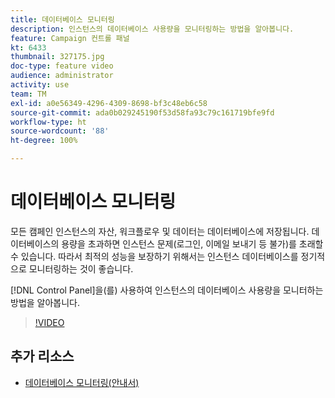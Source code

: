 ```yaml
---
title: 데이터베이스 모니터링
description: 인스턴스의 데이터베이스 사용량을 모니터링하는 방법을 알아봅니다.
feature: Campaign 컨트롤 패널
kt: 6433
thumbnail: 327175.jpg
doc-type: feature video
audience: administrator
activity: use
team: TM
exl-id: a0e56349-4296-4309-8698-bf3c48eb6c58
source-git-commit: ada0b029245190f53d58fa93c79c161719bfe9fd
workflow-type: ht
source-wordcount: '88'
ht-degree: 100%

---
```


# 데이터베이스 모니터링

모든 캠페인 인스턴스의 자산, 워크플로우 및 데이터는 데이터베이스에 저장됩니다. 데이터베이스의 용량을 초과하면 인스턴스 문제(로그인, 이메일 보내기 등 불가)를 초래할 수 있습니다. 따라서 최적의 성능을 보장하기 위해서는 인스턴스 데이터베이스를 정기적으로 모니터링하는 것이 좋습니다.

[!DNL Control Panel]을(를) 사용하여 인스턴스의 데이터베이스 사용량을 모니터하는 방법을 알아봅니다.

>[!VIDEO](https://video.tv.adobe.com/v/327175?quality=12)

## 추가 리소스

* [데이터베이스 모니터링(안내서)](https://experienceleague.adobe.com/docs/control-panel/using/performance-monitoring/database-monitoring.html?lang=ko#performance-monitoring)
